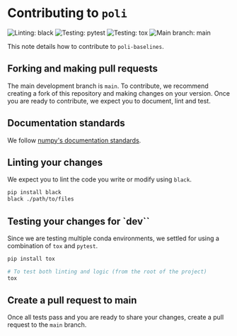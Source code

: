 # Contributing to `poli`

![Linting: black](https://img.shields.io/badge/Linting-black-black)
![Testing: pytest](https://img.shields.io/badge/Testing-pytest-blue)
![Testing: tox](https://img.shields.io/badge/Testing-tox-blue)
![Main branch: main](https://img.shields.io/badge/Pull_request_to-main-blue)

This note details how to contribute to `poli-baselines`.

## Forking and making pull requests

The main development branch is `main`. To contribute, we recommend creating a fork of this repository and making changes on your version. Once you are ready to contribute, we expect you to document, lint and test.

## Documentation standards

We follow [numpy's documentation standards](https://numpydoc.readthedocs.io/en/latest/format.html).

## Linting your changes

We expect you to lint the code you write or modify using `black`.

```bash
pip install black
black ./path/to/files
```

## Testing your changes for `dev``

Since we are testing multiple conda environments, we settled for using a combination of `tox` and `pytest`.

```bash
pip install tox

# To test both linting and logic (from the root of the project)
tox
```

## Create a pull request to main

Once all tests pass and you are ready to share your changes, create a pull request to the `main` branch.